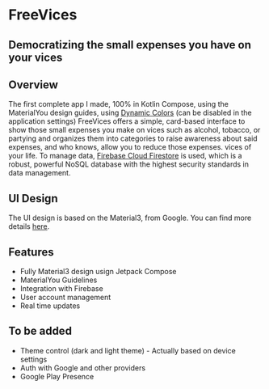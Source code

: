 # FreeVices

## Democratizing the small expenses you have on your vices

## Overview
The first complete app I made, 100% in Kotlin Compose, using the MaterialYou design guides, using [Dynamic Colors](https://developer.android.com/reference/com/google/android/material/color/DynamicColors?hl=en) (can be disabled in the application settings)
FreeVices offers a simple, card-based interface to show those small expenses you make on vices such as alcohol, tobacco, or partying and organizes them into categories to raise awareness about said expenses, and who knows, allow you to reduce those expenses. vices of your life.
To manage data, [Firebase Cloud Firestore](https://firebase.google.com/docs/firestore) is used, which is a robust, powerful NoSQL database with the highest security standards in data management.

## UI Design
The UI design is based on the Material3, from Google. You can find more details [here](https://m3.material.io/).

## Features
- Fully Material3 design usign Jetpack Compose
- MaterialYou Guidelines
- Integration with Firebase
- User account management
- Real time updates

## To be added
- Theme control (dark and light theme) - Actually based on device settings
- Auth with Google and other providers
- Google Play Presence
